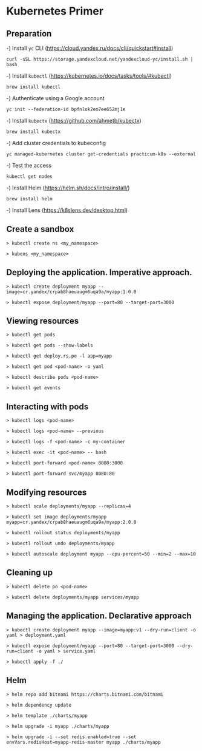 # Kubernetes Primer

## Preparation

-) Install `yc` CLI (https://cloud.yandex.ru/docs/cli/quickstart#install)

```
curl -sSL https://storage.yandexcloud.net/yandexcloud-yc/install.sh | bash
```

-) Install `kubectl` (https://kubernetes.io/docs/tasks/tools/#kubectl)

```
brew install kubectl
```

-) Authenticate using a Google account

```
yc init --federation-id bpfnlok2em7ee652mj1e
```

-) Install `kubectx` (https://github.com/ahmetb/kubectx)

```
brew install kubectx
```

-) Add cluster credentials to kubeconfig

```
yc managed-kubernetes cluster get-credentials practicum-k8s --external
```

-) Test the access

```
kubectl get nodes
```

-) Install Helm (https://helm.sh/docs/intro/install/)

```
brew install helm
```

-) Install Lens (https://k8slens.dev/desktop.html)

## Create a sandbox

```
> kubectl create ns <my_namespace>

> kubens <my_namespace>
```

## Deploying the application. Imperative approach.

```
> kubectl create deployment myapp --image=cr.yandex/crpab8haeuaugm6uqa9a/myapp:1.0.0

> kubectl expose deployment/myapp --port=80 --target-port=3000
```

## Viewing resources

```
> kubectl get pods

> kubectl get pods --show-labels

> kubectl get deploy,rs,po -l app=myapp

> kubectl get pod <pod-name> -o yaml

> kubectl describe pods <pod-name>

> kubectl get events
```

## Interacting with pods

```
> kubectl logs <pod-name>

> kubectl logs <pod-name> --previous

> kubectl logs -f <pod-name> -c my-container

> kubectl exec -it <pod-name> -- bash

> kubectl port-forward <pod-name> 8080:3000

> kubectl port-forward svc/myapp 8080:80
```

## Modifying resources

```
> kubectl scale deployments/myapp --replicas=4

> kubectl set image deployments/myapp myapp=cr.yandex/crpab8haeuaugm6uqa9a/myapp:2.0.0

> kubectl rollout status deployments/myapp

> kubectl rollout undo deployments/myapp

> kubectl autoscale deployment myapp --cpu-percent=50 --min=2 --max=10
```

## Cleaning up

```
> kubectl delete po <pod-name>

> kubectl delete deployments/myapp services/myapp
```

## Managing the application. Declarative approach

```
> kubectl create deployment myapp --image=myapp:v1 --dry-run=client -o yaml > deployment.yaml

> kubectl expose deployment/myapp --port=80 --target-port=3000 --dry-run=client -o yaml > service.yaml

> kubectl apply -f ./
```

## Helm

```
> helm repo add bitnami https://charts.bitnami.com/bitnami

> helm dependency update

> helm template ./charts/myapp

> helm upgrade -i myapp ./charts/myapp

> helm upgrade -i --set redis.enabled=true --set envVars.redisHost=myapp-redis-master myapp ./charts/myapp
```